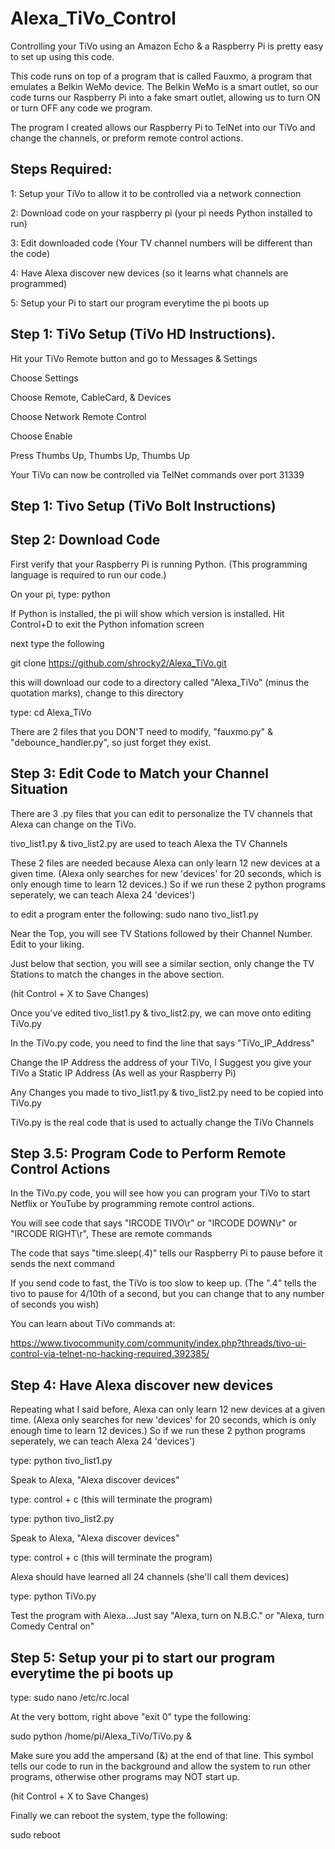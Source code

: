 # Alexa_TiVo_Control
Controlling your TiVo using an Amazon Echo & a Raspberry Pi is pretty easy to set up using this code.

This code runs on top of a program that is called Fauxmo, a program that emulates a Belkin WeMo device. The Belkin WeMo is a smart outlet, so our code turns our Raspberry Pi into a fake smart outlet, allowing us to turn ON or turn OFF any code we program.

The program I created allows our Raspberry Pi to TelNet into our TiVo and change the channels, or preform remote control actions.

Steps Required:
----------------------------------------------------------------------------------
1: Setup your TiVo to allow it to be controlled via a network connection

2: Download code on your raspberry pi (your pi needs Python installed to run) 

3: Edit downloaded code (Your TV channel numbers will be different than the code)

4: Have Alexa discover new devices (so it learns what channels are programmed)

5: Setup your Pi to start our program everytime the pi boots up

Step 1: TiVo Setup (TiVo HD Instructions).
----------------------------------------------------------------------------------
Hit your TiVo Remote button and go to Messages & Settings

Choose Settings

Choose Remote, CableCard, & Devices

Choose Network Remote Control

Choose Enable

Press Thumbs Up, Thumbs Up, Thumbs Up

Your TiVo can now be controlled via TelNet commands over port 31339

Step 1: Tivo Setup (TiVo Bolt Instructions)
----------------------------------------------------------------------------------

Step 2: Download Code
----------------------------------------------------------------------------------

First verify that your Raspberry Pi is running Python. (This programming language is required to run our code.)

On your pi, type: python 

If Python is installed, the pi will show which version is installed. Hit Control+D to exit the Python infomation screen

next type the following

git clone https://github.com/shrocky2/Alexa_TiVo.git

this will download our code to a directory called "Alexa_TiVo" (minus the quotation marks), change to this directory

type: cd Alexa_TiVo

There are 2 files that you DON'T need to modify, "fauxmo.py" & "debounce_handler.py", so just forget they exist.


Step 3: Edit Code to Match your Channel Situation
----------------------------------------------------------------------------------
There are 3 .py files that you can edit to personalize the TV channels that Alexa can change on the TiVo.

tivo_list1.py & tivo_list2.py are used to teach Alexa the TV Channels

These 2 files are needed because Alexa can only learn 12 new devices at a given time. (Alexa only searches for new 'devices' for 20 seconds, which is only enough time to learn 12 devices.) So if we run these 2 python programs seperately, we can teach Alexa 24 'devices')

to edit a program enter the following: sudo nano tivo_list1.py

Near the Top, you will see TV Stations followed by their Channel Number. Edit to your liking.

Just below that section, you will see a similar section, only change the TV Stations to match the changes in the above section.

(hit Control + X to Save Changes)

Once you've edited tivo_list1.py & tivo_list2.py, we can move onto editing TiVo.py

In the TiVo.py code, you need to find the line that says "TiVo_IP_Address"

Change the IP Address the address of your TiVo, I Suggest you give your TiVo a Static IP Address (As well as your Raspberry Pi)

Any Changes you made to tivo_list1.py & tivo_list2.py need to be copied into TiVo.py

TiVo.py is the real code that is used to actually change the TiVo Channels

Step 3.5: Program Code to Perform Remote Control Actions
----------------------------------------------------------------------------------
In the TiVo.py code, you will see how you can program your TiVo to start Netflix or YouTube by programming remote control actions.

You will see code that says "IRCODE TIVO\r" or "IRCODE DOWN\r" or "IRCODE RIGHT\r", These are remote commands

The code that says "time.sleep(.4)" tells our Raspberry Pi to pause before it sends the next command

If you send code to fast, the TiVo is too slow to keep up. (The ".4" tells the tivo to pause for 4/10th of a second, but you can change that to any number of seconds you wish)

You can learn about TiVo commands at:

https://www.tivocommunity.com/community/index.php?threads/tivo-ui-control-via-telnet-no-hacking-required.392385/


Step 4: Have Alexa discover new devices
----------------------------------------------------------------------------------
Repeating what I said before, Alexa can only learn 12 new devices at a given time. (Alexa only searches for new 'devices' for 20 seconds, which is only enough time to learn 12 devices.) So if we run these 2 python programs seperately, we can teach Alexa 24 'devices')

type: python tivo_list1.py

Speak to Alexa, "Alexa discover devices"

type: control + c (this will terminate the program)

type: python tivo_list2.py

Speak to Alexa, "Alexa discover devices"

type: control + c (this will terminate the program)

Alexa should have learned all 24 channels (she'll call them devices)

type: python TiVo.py

Test the program with Alexa...Just say "Alexa, turn on N.B.C." or "Alexa, turn Comedy Central on"

Step 5: Setup your pi to start our program everytime the pi boots up
----------------------------------------------------------------------------------
type: sudo nano /etc/rc.local

At the very bottom, right above "exit 0" type the following:

sudo python /home/pi/Alexa_TiVo/TiVo.py &

Make sure you add the ampersand (&) at the end of that line. This symbol tells our code to run in the background and allow the system to run other programs, otherwise other programs may NOT start up.

(hit Control + X to Save Changes)

Finally we can reboot the system, type the following:

sudo reboot
